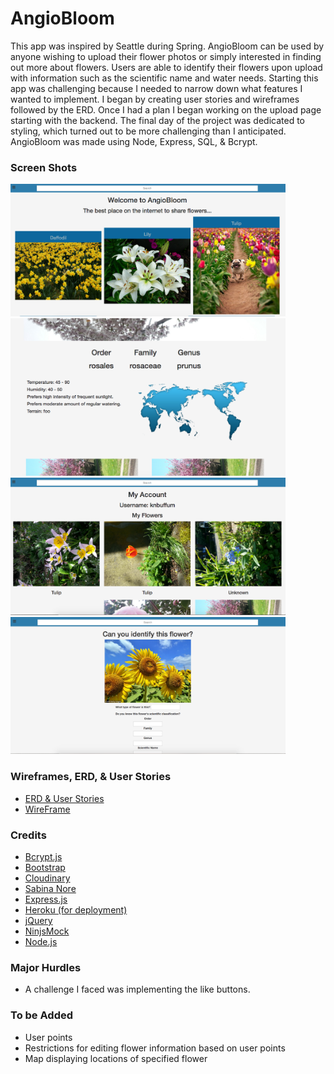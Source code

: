 # AngioBloom

This app was inspired by Seattle during Spring. AngioBloom can be used by anyone wishing to upload their flower photos or simply interested in finding out more about flowers.  Users are able to identify their flowers upon upload with information such as the scientific name and water needs.
Starting this app was challenging because I needed to narrow down what features I wanted to implement.  I began by creating user stories and wireframes followed by the ERD.  Once I had a plan I began working on the upload page starting with the backend.  The final day of the project was dedicated to styling, which turned out to be more challenging than I anticipated.  AngioBloom was made using Node, Express, SQL, & Bcrypt.

### Screen Shots
<img src="static/images/main.png" width="440">
<img src="static/images/taxonomy.png" width="440">
<img src="static/images/myAccount.png" width="440">
<img src="static/images/unknown.png" width="440">


### Wireframes, ERD, & User Stories
* [ERD & User Stories](https://drive.google.com/file/d/0Byyh80k7pOFNRGctSk5na1Rwb2M/view?usp=sharing)
* [WireFrame](https://ninjamock.com/Designer/Workplace)

### Credits
* [Bcrypt.js](https://www.npmjs.com/package/bcryptjs)
* [Bootstrap](getbootstrap.com)
* [Cloudinary](cloudinary.com)
* [Sabina Nore](http://www.sabinanore.com/design/html-special-symbols/)
* [Express.js](http://expressjs.com)
* [Heroku (for deployment)](http://heroku.com)
* [jQuery](jquery.com)
* [NinjsMock](https://ninjamock.com/)
* [Node.js](http://nodejs.org)

### Major Hurdles
* A challenge I faced was implementing the like buttons.

### To be Added
* User points
* Restrictions for editing flower information based on user points
* Map displaying locations of specified flower
